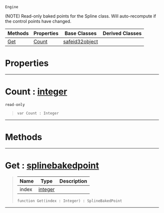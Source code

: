  `Engine`

(NOTE) Read-only baked points for the Spline class. Will auto-recompute if the control points have changed.

|Methods|Properties|Base Classes|Derived Classes|
|---|---|---|---|
|[Get](splinebakedpoints.md#get-zilch-engine-document)|[Count](splinebakedpoints.md#count-zilch-engine-docume)|[safeid32object](safeid32object.md)| |


 #  Properties


---  
 #  Count : [integer](../nada_base_types/integer.md)

 `read-only`

> 
> ```TS:Nada
> var Count : Integer


---  
 #  Methods


---  
 #  Get : [splinebakedpoint](splinebakedpoint.md)

> 
> |Name|Type|Description|
> |---|---|---|
> |index|[integer](../nada_base_types/integer.md)| |
> ```TS:Nada
> function Get(index : Integer) : SplineBakedPoint
> ``` 


---  
 

 